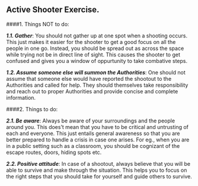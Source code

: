 ## Active Shooter Exercise.

####1. Things NOT to do:

***1.1. Gather***: You should not gather up at one spot when a shooting occurs. This just makes it easier for the shooter to get a good focus on all the people in one go. Instead, you should be spread out as across the space while trying not be in direct line of sight. This causes the shooter to get confused and gives you a window of oppurtunity to take combative steps. 

***1.2. Assume someone else will summon the Authorities***: One should not assume that someone else would have reported the shootout to the Authorities and called for help. They should themselves take responsibility and reach out to proper Authorities and provide concise and complete information.

####2. Things to do:

***2.1. Be aware***: Always be aware of your surroundings and the people around you. This does’t mean that you have to be critical and untrusting of each and everyone. This just entails general awareness so that you are better prepared to handle a crisis in case one arises. For eg., when you are in a public setting such as a classroom, you should be cognizant of the escape routes, doors, hiding spots etc. 

***2.2. Positive attitude***: In case of a shootout, always believe that you will be able to survive and make through the situation. This helps you to focus on the right steps that you should take for yourself and guide others to survive. 

